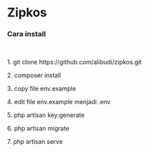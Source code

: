 # Zipkos

 <h3>Cara install</h3>
        <br>
        <p>1. git clone https://github.com/alibudi/zipkos.git</p>
        <p>2. composer install</p>
        <p>3. copy file env.example</p>
        <p>4. edit file env.example menjadi .env</p>
        <p>5. php artisan key:generate</p>
        <p>6. php artisan migrate</p>
        <p>7. php artisan serve</p>